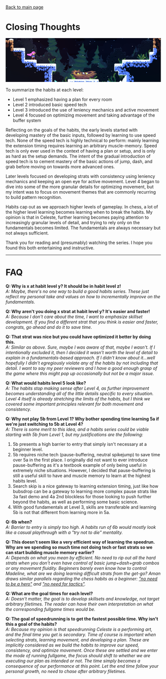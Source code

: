[Back to main page](https://github.com/kwan22/habits/blob/main/README.md)

# Closing Thoughts

<img src = "https://github.com/kwan22/habits/blob/main/images/epilogue.png" width = 960>

To summarize the habits at each level:

- Level 1 emphasized having a plan for every room
- Level 2 introduced basic speed tech
- Level 3 introduced the use of leniency mechanics and active movement
- Level 4 focused on optimizing movement and taking advantage of the buffer system

Reflecting on the goals of the habits, the early levels started with developing mastery of the basic inputs, followed by learning to use speed tech. None of the speed tech is highly technical to perform: mainly learning the extension timing requires learning an arbitrary muscle-memory. Speed tech is only ever used in the context of having a plan or setup, and is only as hard as the setup demands. The intent of the gradual introduction of speed tech is to cement mastery of the basic actions of jump, dash, and grab before moving on towards more advanced ones.

Later levels focused on developing strats with consistency using leniency mechanics and keeping an open eye for active movement. Level 4 began to dive into some of the more granular details for optimizing movement, but my intent was to focus on movement themes that are commonly recurring to build pattern recognition.

Habits cap out as we approach higher levels of gameplay. In chess, a lot of the higher level learning becomes learning when to break the habits. My opinion is that in Celeste, further learning becomes paying attention to increasingly granular levels of detail, and trying to rely only on the fundamentals becomes limited. The fundamentals are always necessary but not always sufficient.

Thank you for reading and (presumably) watching the series. I hope you found this both entertaining and instructive.

---

# FAQ

**Q: Why is x at habit level y? It should be in habit level z!**  <br>
*A: Maybe, there's no one way to build a good habits series. These just reflect my personal take and values on how to incrementally improve on the fundamentals.*

**Q: Why aren't you doing x strat at habit level y? It's easier and faster!**  <br>
*A: Because I don't care about the time, I want to emphasize skillset development. If you find a different strat that you think is easier and faster, congrats, go ahead and do it to save time.*

**Q: That strat was nice but you could have optimized it better by doing this.**  <br>
*A: Similar as above. Sure, maybe I was aware of that, maybe I wasn't. If I intentionally excluded it, then I decided it wasn't worth the level of detail to explain in a fundamentals-based approach. If I didn't know about it...well hopefully I didn't egregiously violate any of the habits by not including that detail. I want to say my peer reviewers and I have a good enough grasp of the game where this might pop up occasionally but not be a major issue.*

**Q: What would habits level 5 look like?**  <br>
*A: The habits stop making sense after Level 4, as further improvement becomes understanding all of the little details specific to every situation. Level 4 itself is already stretching the limits of the habits, but I think we covered some important principles relevant for both movement and consistency.*

**Q: Why not play 5b from Level 1? Why bother spending time learning 5a if we're just switching to 5b at Level 4?**  <br>
*A: There is some merit to this idea, and a habits series could be viable starting with 5b from Level 1, but my justifications are the following:*
1. 5b presents a high barrier to entry that simply isn't necessary at a beginner level.
2. 5b requires niche tech (pause-buffering, neutral spikejump) to save time over 5a in the first place. I originally did not want to ever introduce pause-buffering as it's a textbook example of only being useful in extremely niche situations. However, I decided that pause-buffering is still a useful skill to have and muscle memory to learn at the highest habits level.
3. Search skip is a nice gateway to learning extension timing, just like how bubsdrop can be a gateway to learning more complex pause strats like 3a fast demo and 4a 2nd blockless for those looking to push further beyond the habits, as well as performing some basic science.
4. With good fundamentals at Level 3, skills are transferable and learning 5b is not that different from learning more in 5a.

**Q: 6b when?**  <br>
*A: Barrier to entry is simply too high. A habits run of 6b would mostly look like a casual playthrough with a "try not to die" mentality.*

**Q: This doesn't seem like a very efficient way of learning the speedrun. Why are we spending so much time not doing tech or fast strats so we can start building muscle memory earlier?**  <br>
*A: Depends on what you mean by efficient. No need to rip out all the hard strats when you don't even have control of basic jump+dash+grab combos or any movement fluidity. Beginners barely even know how to control Madeline, what are we doing learning difficult strats from the get-go? Aman draws similar parallels regarding the chess habits as a beginner: ["no need to be a hero"](https://www.youtube.com/watch?v=M_v0of2gduY&t=1025s) and ["no need for tactics"](https://www.youtube.com/watch?v=M_v0of2gduY&t=1403s).*

**Q: What are the goal times for each level?** <br>
*A: Doesn't matter, the goal is to develop skillsets and knowledge, not target arbitrary filetimes. The reader can have their own interpretation on what the corresponding fullgame times would be.*

**Q: The goal of speedrunning is to get the fastest possible time. Why isn't this a goal of the habits?**  <br>
*A: Because my opinion is that speedrunning Celeste is a performing art, and the final time you get is secondary. Time of course is important when selecting strats, learning movement, and developing a plan. These are implicitly considered as we build the habits to improve our speed, consistency, and optimize movement. Once these are settled and we enter the mode of running fullgame, the focus should shift to whether we are executing our plan as intended or not. The time simply becomes a consequence of our performance at this point. Let the end time follow your personal growth, no need to chase after arbitrary filetimes.*
